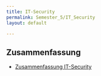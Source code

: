 ```yaml
---
title: IT-Security
permalink: Semester_5/IT_Security
layout: default

---
```


## Zusammenfassung
* [Zusammenfassung IT-Security](IT_Security/2018-12-11_zusammenfassung)

